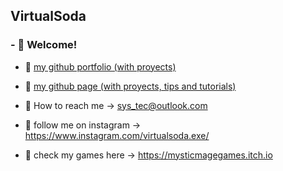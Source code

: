 ## VirtualSoda

### - 🥤 Welcome!

- 🥤 [my github portfolio (with proyects)](https://mg-software-dev.github.io/mg-software-dev/)

- 🥤 [my github page (with proyects, tips and tutorials)](https://virtualsoda369.github.io/VirtualSoda369/)

- 🥤 How to reach me -> sys_tec@outlook.com

- 🥤 follow me on instagram -> https://www.instagram.com/virtualsoda.exe/ 

- 🥤 check my games here -> https://mysticmagegames.itch.io
